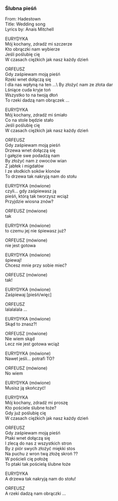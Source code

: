 ### Ślubna pieśń ###
From: Hadestown\
Title: Wedding song\
Lyrics by: Anais Mitchell

EURYDYKA\
Mój kochany, zdradź mi szczerze\
Kto obrączki nam wybierze\
Jeśli poślubię cię\
W czasach ciężkich jak nasz każdy dzień

ORFEUSZ\
Gdy zaśpiewam moją pieśń\
Rzeki wnet dołączą się\
I dla nas wpłyną na ten ...\ 
By złożyć nam ze złota dar\
Lśniące cuda kryje toń\
Wszystko to na twoją dłoń\
To rzeki dadzą nam obrączek ...

EURYDYKA\
Mój kochany, zdradź mi śmiało\
Co na stole będzie stało\
Jeśli poślubię cię\
W czasach ciężkich jak nasz każdy dzień

ORFEUSZ\
Gdy zaśpiewam moją pieśń\
Drzewa wnet dołączą się\
I gałęzie swe podadzą nam\
By złożyć nam z owoców wian\
Z jabłek i migdałów\
I ze słodkich soków klonów\
To drzewa tak nakryją nam do stołu

EURYDYKA (mówione)\
czyli... gdy zaśpiewasz ją\
pieśń, którą tak tworzysz wciąż\
Przyjdzie wiosna znów?

ORFEUSZ (mówione)\
tak

EURYDYKA (mówione)\
to czemu jej nie śpiewasz już?

ORFEUSZ (mówione)\
nie jest gotowa

EURYDYKA (mówione)\
śpiewaj!\
Chcesz mnie przy sobie mieć?

ORFEUSZ (mówione)\
tak!

EURYDYKA (mówione)\
Zaśpiewaj [pieśń/więc]

ORFEUSZ\
lalalalala
...

EURYDYKA (mówione)\
Skąd to znasz?!

ORFEUSZ (mówione)\
Nie wiem skąd\
Lecz nie jest gotowa wciąż

EURYDYKA (mówione)\
Nawet jeśli...  potrafi TO? 

ORFEUSZ (mówione)\
No wiem

EURYDYKA (mówione)\
Musisz ją skończyć!

EURYDYKA\
Mój kochany, zdradź mi proszę\
Kto pościele ślubne łoże?\
Gdy już poślubię cię\
W czasach ciężkich jak nasz każdy dzień

ORFEUSZ\
Gdy zaśpiewam moją pieśń\
Ptaki wnet dołączą się\
I zlecą do nas z wszystkich stron\
By z piór swych złożyć miękki stos\
Na puchu z wron twą złożę skroń ??\
W pościeli cię położę\
To ptaki tak pościelą ślubne łoże

EURYDYKA\
A drzewa tak nakryją nam do stołu!

ORFEUSZ\
A rzeki dadzą nam obrączki ...


